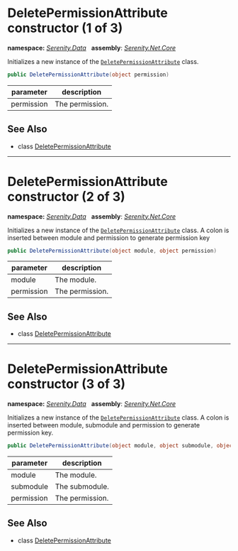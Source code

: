 # DeletePermissionAttribute constructor (1 of 3)
**namespace:** *[Serenity.Data](../../README.md#serenity.data-namespace)*   **assembly**: *[Serenity.Net.Core](../../README.md)*

Initializes a new instance of the [`DeletePermissionAttribute`](../DeletePermissionAttribute.md) class.

```csharp
public DeletePermissionAttribute(object permission)
```

| parameter | description |
| --- | --- |
| permission | The permission. |

## See Also

* class [DeletePermissionAttribute](../DeletePermissionAttribute.md)

---

# DeletePermissionAttribute constructor (2 of 3)
**namespace:** *[Serenity.Data](../../README.md#serenity.data-namespace)*   **assembly**: *[Serenity.Net.Core](../../README.md)*

Initializes a new instance of the [`DeletePermissionAttribute`](../DeletePermissionAttribute.md) class. A colon is inserted between module and permission to generate permission key

```csharp
public DeletePermissionAttribute(object module, object permission)
```

| parameter | description |
| --- | --- |
| module | The module. |
| permission | The permission. |

## See Also

* class [DeletePermissionAttribute](../DeletePermissionAttribute.md)

---

# DeletePermissionAttribute constructor (3 of 3)
**namespace:** *[Serenity.Data](../../README.md#serenity.data-namespace)*   **assembly**: *[Serenity.Net.Core](../../README.md)*

Initializes a new instance of the [`DeletePermissionAttribute`](../DeletePermissionAttribute.md) class. A colon is inserted between module, submodule and permission to generate permission key.

```csharp
public DeletePermissionAttribute(object module, object submodule, object permission)
```

| parameter | description |
| --- | --- |
| module | The module. |
| submodule | The submodule. |
| permission | The permission. |

## See Also

* class [DeletePermissionAttribute](../DeletePermissionAttribute.md)